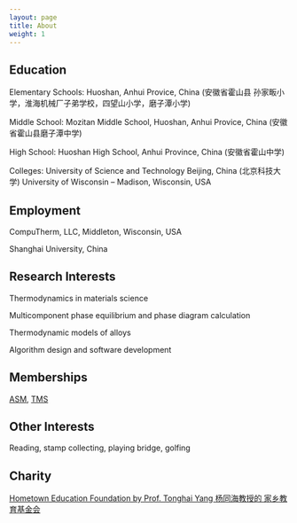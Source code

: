 ```yaml
---
layout: page
title: About
weight: 1
---
```


## Education

Elementary Schools: Huoshan, Anhui Provice, China (安徽省霍山县 孙家畈小学，淮海机械厂子弟学校，四望山小学，磨子潭小学)

Middle School: Mozitan Middle School, Huoshan, Anhui Provice, China (安徽省霍山县磨子潭中学)

High School: Huoshan High School, Anhui Province, China (安徽省霍山中学)

Colleges: University of Science and Technology Beijing, China (北京科技大学)
	University of Wisconsin – Madison, Wisconsin, USA

## Employment

CompuTherm, LLC, Middleton, Wisconsin, USA

Shanghai University, China

## Research Interests

Thermodynamics in materials science

Multicomponent phase equilibrium and phase diagram calculation

Thermodynamic models of alloys

Algorithm design and software development

## Memberships

[ASM](http://www.asminternational.org/home), [TMS][tms link]

[tms link]: http://www.tms.org/TMSHome.aspx


## Other Interests

Reading, stamp collecting, playing bridge, golfing

## Charity

[Hometown Education Foundation by Prof. Tonghai Yang 杨同海教授的 家乡教育基金会][HEF link]

[HEF link]: http://www.hometowneducation.org
